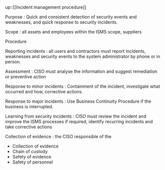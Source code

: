 up::[[Incident management procedure]]

Purpose : Quick and consistent detection of security events and weaknesses, and quick response to security incidents. 

Scope : all assets and employees within the ISMS scope, suppliers 

Procedure

Reporting incidents : all users and contractors must report incidents, weaknesses and security events to the system administrator by phone or in person. 

Assessment : CISO must analyse the information and suggest remediation or preventive action 

Response to minor incidents : Containment of the incident, investigate what occurred and how, corrective actions. 

Response to major incidents : Use Business Continuity Procedure if the business is interrupted.

Learning from security incidents : CISO must review the incident and improve the ISMS processes if required, identify recurring incidents and take corrective actions

Collection of evidence : the CISO responsible of the
- Collection of evidence
- Chain of custody
- Safety of evidence
- Safety of personnel